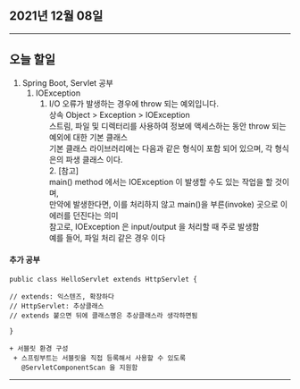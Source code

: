 
2021년 12월 08일
---

---

오늘 할일
----

1. Spring Boot, Servlet 공부
   1. IOException
      1. I/O 오류가 발생하는 경우에 throw 되는 예외입니다. <br>
          상속 Object > Exception > IOException <br>
          스트림, 파일 및 디렉터리를 사용하여 정보에 액세스하는 동안 throw 되는 예외에 대한 기본 클래스  <br>
          기본 클래스 라이브러리에는 다음과 같은 형식이 포함 되어 있으며, 각 형식은의 파생 클래스 이다. <br>
         2. [참고] <br>
             main() method 에서는 IOException 이 발생할 수도 있는 작업을 할 것이며,  <br>
             만약에 발생한다면, 이를 처리하지 않고 main()을 부른(invoke) 곳으로 이 에러를 던진다는 의미  <br>
             참고로, IOException 은 input/output 을 처리할 때 주로 발생함  <br>
             예를 들어, 파일 처리 같은 경우 이다


#### 추가 공부
```
public class HelloServlet extends HttpServlet {  

// extends: 익스텐즈, 확장하다 
// HttpServlet: 추상클래스
// extends 붙으면 뒤에 클래스명은 추상클래스라 생각하면됨

} 
```

```
+ 서블릿 환경 구성
 + 스프링부트는 서블릿을 직접 등록해서 사용할 수 있도록 
   @ServletComponentScan 을 지원함
```


---

